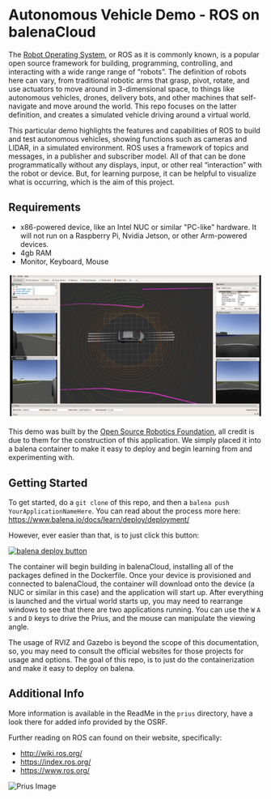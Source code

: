 # Autonomous Vehicle Demo - ROS on balenaCloud

The [Robot Operating System](https://www.ros.org/), or ROS as it is commonly known, is a popular open source framework for building, programming, controlling, and interacting with a wide range range of “robots”.  The definition of robots here can vary, from traditional robotic arms that grasp, pivot, rotate, and use actuators to move around in 3-dimensional space, to things like autonomous vehicles, drones, delivery bots, and other machines that self-navigate and move around the world.  This repo focuses on the latter definition, and creates a simulated vehicle driving around a virtual world.

This particular demo highlights the features and capabilities of ROS to build and test autonomous vehicles, showing functions such as cameras and LIDAR, in a simulated environment.  ROS uses a framework of topics and messages, in a publisher and subscriber model.  All of that can be done programmatically without any displays, input, or other real “interaction” with the robot or device.  But, for learning purpose, it can be helpful to visualize what is occurring, which is the aim of this project.

## Requirements
 - x86-powered device, like an Intel NUC or similar "PC-like" hardware.  It will not run on a Raspberry Pi, Nvidia Jetson, or other Arm-powered devices.
 - 4gb RAM
 - Monitor, Keyboard, Mouse

![Simulator Image](https://github.com/balena-io-examples/ROS-AutonomousVehicle/blob/main/simulator.png)

This demo was built by the [Open Source Robotics Foundation](https://www.openrobotics.org/), all credit is due to them for the construction of this application.  We simply placed it into a balena container to make it easy to deploy and begin learning from and experimenting with.

## Getting Started

To get started, do a `git clone` of this repo, and then a `balena push YourApplicationNameHere`.  You can read about the process more here:  https://www.balena.io/docs/learn/deploy/deployment/

However, ever easier than that, is to just click this button:

[![balena deploy button](https://www.balena.io/deploy.svg)](https://dashboard.balena-cloud.com/deploy?repoUrl=https://github.com/balenalabs-incubator/ROS-AutonomousVehicle)

The container will begin building in balenaCloud, installing all of the packages defined in the Dockerfile.  Once your device is provisioned and connected to balenaCloud, the container will download onto the device (a NUC or similar in this case) and the application will start up.  After everything is launched and the virtual world starts up, you may need to rearrange windows to see that there are two applications running.  You can use the `W` `A` `S` and `D` keys to drive the Prius, and the mouse can manipulate the viewing angle.  

The usage of RVIZ and Gazebo is beyond the scope of this documentation, so, you may need to consult the official websites for those projects for usage and options.  The goal of this repo, is to just do the containerization and make it easy to deploy on balena.

## Additional Info

More information is available in the ReadMe in the `prius` directory, have a look there for added info provided by the OSRF.

Further reading on ROS can found on their website, specifically:
 - http://wiki.ros.org/
 - https://index.ros.org/
 - https://www.ros.org/
 
![Prius Image](https://www.osrfoundation.org/wordpress2/wp-content/uploads/2017/06/prius_roundabout_exit.png)
